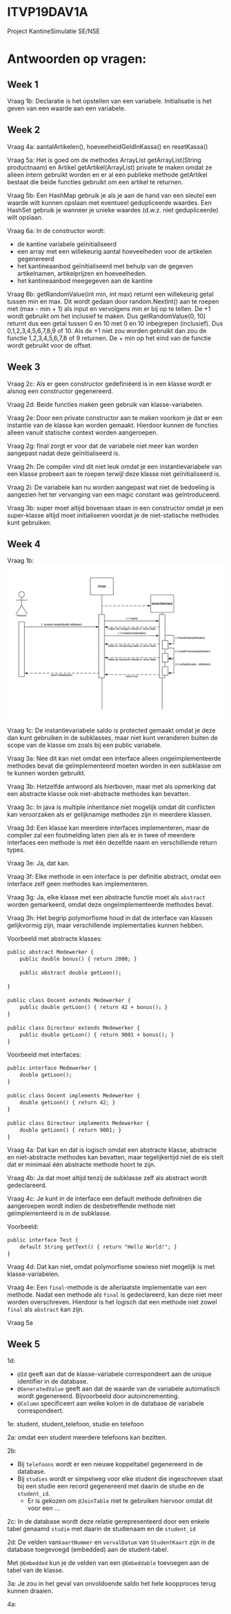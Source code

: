 # ITVP19DAV1A

Project KantineSimulatie SE/NSE

# Antwoorden op vragen:

## Week 1
Vraag 1b: Declaratie is het opstellen van een variabele. Initialisatie is het geven van een waarde aan een variabele.

## Week 2
Vraag 4a: aantalArtikelen(), hoeveelheidGeldInKassa() en resetKassa()

Vraag 5a: Het is goed om de methodes ArrayList<Artikel> getArrayList(String productnaam) en Artikel getArtikel(ArrayList<Artikel>) private te maken omdat ze alleen intern gebruikt worden en er al een publieke methode getArtikel bestaat die beide functies gebruikt om een artikel te returnen.

Vraag 5b: Een HashMap gebruik je als je aan de hand van een sleutel een waarde wilt kunnen opslaan met eventueel gedupliceerde waardes. Een HashSet gebruik je wanneer je unieke waardes (d.w.z. niet gedupliceerde) wilt opslaan.

Vraag 6a: In de constructor wordt:
* de kantine variabele geïnitialiseerd
* een array met een willekeurig aantal hoeveelheden voor de artikelen gegenereerd
* het kantineaanbod geïnitialiseerd met behulp van de gegeven artikelnamen, artikelprijzen en hoeveelheden.
* het kantineaanbod meegegeven aan de kantine

Vraag 6b: getRandomValue(int min, int max) returnt een willekeurig getal tussen min en max. Dit wordt gedaan door random.NextInt() aan te roepen met (max - min + 1) als input en vervolgens min er bij op te tellen. De +1 wordt gebruikt om het inclusief te maken. Dus getRandomValue(0, 10) returnt dus een getal tussen 0 en 10 met 0 en 10 inbegrepen (inclusief). Dus 0,1,2,3,4,5,6,7,8,9 of 10. Als de +1 niet zou worden gebruikt dan zou de functie 1,2,3,4,5,6,7,8 of 9 returnen. De + min op het eind van de functie wordt gebruikt voor de offset.

## Week 3
Vraag 2c: Als er geen constructor gedefiniëerd is in een klasse wordt er alsnog een constructor gegenereerd.

Vraag 2d: Beide functies maken geen gebruik van klasse-variabelen.

Vraag 2e: Door een private constructor aan te maken voorkom je dat er een instantie van de klasse kan worden gemaakt. Hierdoor kunnen de functies alleen vanuit statische context worden aangeroepen.

Vraag 2g: final zorgt er voor dat de variabele niet meer kan worden aangepast nadat deze geïnitialiseerd is.

Vraag 2h: De compiler vind dit niet leuk omdat je een instantievariabele van een klasse probeert aan te roepen terwijl deze klasse niet geïnitialiseerd is.

Vraag 2i: De variabele kan nu worden aangepast wat niet de bedoeling is aangezien het ter vervanging van een magic constant was geïntroduceerd.

Vraag 3b: super moet altijd bovenaan staan in een constructor omdat je een super-klasse altijd moet initialiseren voordat je de niet-statische methodes kunt gebruiken.

## Week 4
Vraag 1b: ![Sequentiediagram](/afbeeldingen/week4opdracht1b.png)

Vraag 1c: De instantievariabele saldo is protected gemaakt omdat je deze dan kunt gebruiken in de subklasses, maar niet kunt veranderen buiten de scope van de klasse om zoals bij een public variabele.

Vraag 3a: Nee dit kan niet omdat een interface alleen ongeïmplementeerde methodes bevat die geïmplementeerd moeten worden in een subklasse om te kunnen worden gebruikt.

Vraag 3b: Hetzelfde antwoord als hierboven, maar met als opmerking dat een abstracte klasse ook niet-abstracte methodes kan bevatten.

Vraag 3c: In java is multiple inheritance niet mogelijk omdat dit conflicten kan veroorzaken als er gelijknamige methodes zijn in meerdere klassen.

Vraag 3d: Een klasse kan meerdere interfaces implementeren, maar de compiler zal een foutmelding laten zien als er in twee of meerdere interfaces een methode is met één dezelfde naam en verschillende return types.

Vraag 3e: Ja, dat kan.

Vraag 3f: Elke methode in een interface is per definitie abstract, omdat een interface zelf geen methodes kan implementeren.

Vraag 3g: Ja, elke klasse met een abstracte functie moet als ```abstract``` worden gemarkeerd, omdat deze ongeïmplementeerde methodes bevat.

Vraag 3h: Het begrip polymorfisme houd in dat de interface van klassen gelijkvormig zijn, maar verschillende implementaties kunnen hebben.

Voorbeeld met abstracte klasses:

    public abstract Medewerker {
        public double bonus() { return 2000; }
    
        public abstract double getLoon();

    }
    
    public class Docent extends Medewerker {
        public double getLoon() { return 42 + bonus(); }
    }
    
    public class Directeur extends Medewerker {
        public double getLoon() { return 9001 + bonus(); }
    }
    
Voorbeeld met interfaces:

    public interface Medewerker {
        double getLoon();
    }
    
    public class Docent implements Medewerker {
        double getLoon() { return 42; }
    }
    
    public class Directeur implements Medewerker {
        double getLoon() { return 9001; }
    }

Vraag 4a: Dat kan en dat is logisch omdat een abstracte klasse, abstracte en niet-abstracte methodes kan bevatten, maar tegelijkertijd niet de eis stelt dat er minimaal één abstracte methode hoort te zijn.

Vraag 4b: Ja dat moet altijd tenzij de subklasse zelf als abstract wordt gedeclareerd.

Vraag 4c: Je kunt in de interface een default methode definiëren die aangeroepen wordt indien de desbetreffende methode niet geïmplementeerd is in de subklasse.

Voorbeeld:

    public interface Test {
        default String getText() { return "Hello World!"; }
    }     
    
Vraag 4d: Dat kan niet, omdat polymorfisme sowieso niet mogelijk is met klasse-variabelen.

Vraag 4e: Een ```final```-methode is de allerlaatste implementatie van een methode. Nadat een methode als ```final``` is gedeclareerd, kan deze niet meer worden overschreven. Hierdoor is het logisch dat een methode niet zowel ```final``` als ```abstract``` kan zijn.

Vraag 5a

## Week 5
1d: 
* ```@Id``` geeft aan dat de klasse-variabele correspondeert aan de unique identifier in de database.
* ```@GeneratedValue``` geeft aan dat de waarde van de variabele automatisch wordt gegenereerd. Bijvoorbeeld door autoincrementing.
* ```@Column``` specificeert aan welke kolom in de database de variabele correspondeert.

1e: student, student_telefoon, studie en telefoon

2a: omdat een student meerdere telefoons kan bezitten.

2b: 
* Bij ```telefoons``` wordt er een nieuwe koppeltabel gegenereerd in de database.
* Bij ```studies``` wordt er simpelweg voor elke student die ingeschreven staat bij een studie een record gegenereerd met daarin de studie en de ```student_id```.
    * Er is gekozen om ```@JoinTable``` niet te gebruiken hiervoor omdat dit voor een ...
    
2c: In de database wordt deze relatie gerepresenteerd door een enkele tabel genaamd ```studie``` met daarin de studienaam en de ```student_id```

2d: De velden van```kaartNummer``` en ```vervalDatum``` van ```StudentKaart``` zijn in de database toegevoegd (embedded) aan de student-tabel.

Met ```@Embedded``` kun je de velden van een ```@Embeddable``` toevoegen aan de tabel van de klasse.

3a: Je zou in het geval van onvoldoende saldo het hele koopproces terug kunnen draaien.

4a: 
